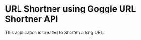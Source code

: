 URL Shortner using Goggle URL Shortner API 
=====================================

This application is created to Shorten a long URL.
